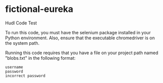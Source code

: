 # fictional-eureka
Hudl Code Test

To run this code, you must have the selenium package installed in your Python environment.
Also, ensure that the executable chromedriver is on the system path.

Running this code requires that you have a file on your project path
named "blobs.txt" in the following format:
    
    username
    password
    incorrect password
 